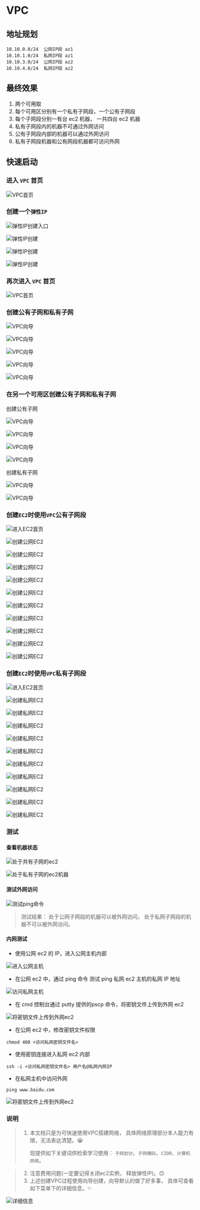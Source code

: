 # VPC

## 地址规划

```
10.10.0.0/24  公网IP段 az1
10.10.1.0/24  私网IP段 az1
10.10.3.0/24  公网IP段 az2
10.10.4.0/24  私网IP段 az2
```

## 最终效果

1. 两个可用取
2. 每个可用区分别有一个私有子网段，一个公有子网段
3. 每个子网段分别一有台 ec2 机器， 一共四台 ec2 机器
4. 私有子网段内的机器不可通过外网访问
5. 公有子网段内部的机器可以通过外网访问
6. 私有子网段机器和公有网段机器都可访问外网

## 快速启动

### 进入 ```VPC``` 首页

![VPC首页](images/VPC_INDEX.png)

### 创建一个```弹性IP```

![弹性IP创建入口](images/EIP_INDEX.png)

![弹性IP创建](images/EIP_CREATE_00.png)

![弹性IP创建](images/EIP_CREATE_01.png)

![弹性IP创建](images/EIP_CREATE_02.png)

### 再次进入 ```VPC``` 首页

![VPC首页](images/VPC_CREATE_00.png)

### 创建公有子网和私有子网

![VPC向导](images/VPC_CREATE_00.png)

![VPC向导](images/VPC_CREATE_01.png)

![VPC向导](images/VPC_CREATE_02.png)

![VPC向导](images/VPC_CREATE_03.png)

![VPC向导](images/VPC_CREATE_04.png)

### 在另一个可用区创建公有子网和私有子网

创建公有子网

![VPC向导](images/SUBNET_CREATE_01.png)

![VPC向导](images/SUBNET_CREATE_02.png)

![VPC向导](images/SUBNET_CREATE_03.png)

![VPC向导](images/SUBNET_CREATE_04.png)



创建私有子网

![VPC向导](images/SUBNET_CREATE_05.png)

![VPC向导](images/SUBNET_CREATE_06.png)



### 创建```EC2```时使用```VPC```公有子网段

![进入EC2首页](images/EC2_INDEX.png)

![创建公网EC2](images/EC2_CREATE_00.png)

![创建公网EC2](images/EC2_CREATE_01.png)

![创建公网EC2](images/EC2_CREATE_02.png)

![创建公网EC2](images/EC2_CREATE_03.png)

![创建公网EC2](images/EC2_CREATE_04.png)

![创建公网EC2](images/EC2_CREATE_05.png)

![创建公网EC2](images/EC2_CREATE_06.png)

![创建公网EC2](images/EC2_CREATE_07.png)

![创建公网EC2](images/EC2_CREATE_08.png)

![创建公网EC2](images/EC2_CREATE_09.png)

### 创建```EC2```时使用```VPC```私有子网段
![进入EC2首页](images/EC2_INDEX.png)

![创建私网EC2](images/EC2_CREATE_00.png)

![创建私网EC2](images/EC2_CREATE_01.png)

![创建私网EC2](images/EC2_CREATE_02.png)

![创建私网EC2](images/EC2_CREATE_10.png)

![创建私网EC2](images/EC2_CREATE_04.png)

![创建私网EC2](images/EC2_CREATE_05.png)

![创建私网EC2](images/EC2_CREATE_11.png)

![创建私网EC2](images/EC2_CREATE_07.png)

![创建私网EC2](images/EC2_CREATE_08.png)

![创建私网EC2](images/EC2_CREATE_09.png)

### 测试

#### 查看机器状态

![处于共有子网的ec2](images/SUBNET_TEST_01.png)

![处于私有子网的ec2机器](images/SUBNET_TEST_02.png)

#### 测试外网访问

![测试ping命令](images/SUBNET_TEST_03.png)

> 测试结果： 处于公网子网段的机器可以被外网访问， 处于私网子网段的机器不可以被外网访问。

#### 内网测试

+ 使用公网 ec2 的 IP，进入公网主机内部

![进入公网主机](images/SUBNET_TEST_04.png)

+ 在公网 ec2 中，通过 ping 命令 测试 ping 私网 ec2 主机的私网 IP 地址

![访问私网主机](images/SUBNET_TEST_05.png)

+ 在 cmd 控制台通过 putty 提供的pscp 命令，将密钥文件上传到外网 ec2

![将密钥文件上传到外网ec2](images/SUBNET_TEST_06.png)

+ 在公网 ec2 中，修改密钥文件权限

```shell
chmod 400 <访问私网密钥文件名>
```

+ 使用密钥连接进入私网 ec2 内部

```shell
ssh -i <访问私网密钥文件名> 用户名@私网内网IP
```

+ 在私网主机中访问外网

```shell
ping www.baidu.com
```

![将密钥文件上传到外网ec2](images/SUBNET_TEST_07.png)

### 说明

> 1. 本文档只是为可快速使用VPC搭建网络， 具体网络原理部分本人能力有限，无法表达清楚。😭
>
>    现提供如下关键词供检索学习使用： `子网划分`、`子网掩码`、`CIDR`、`计算机网络`。
  
> 2. 注意费用问题(一定要记得关闭ec2实例， 释放弹性IP)。🙃
> 3. 上述创建VPC过程使用向导创建，向导默认的做了好多事， 具体可查看如下菜单下的详细信息。✨

![详细信息](images/CREATE_DETAIL_00.png)
